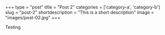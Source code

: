 +++
type = "post"
title = "Post 2"
categories = ['category-a', 'category-b']
slug = "post-2"
shortdescription = "This is a short description"
image = "images/post-02.jpg"
+++

Testing
